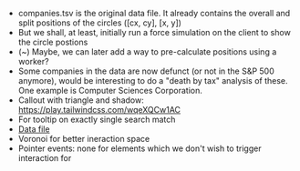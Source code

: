 - companies.tsv is the original data file. It already contains the overall and split positions of the circles ([cx, cy], [x, y])
- But we shall, at least, initially run a force simulation on the client to show the circle postions
- (~) Maybe, we can later add a way to pre-calculate positions using a worker?
- Some companies in the data are now defunct (or not in the S&P 500 anymore), would be interesting to do a "death by tax" analysis of these. One example is Computer Sciences Corporation.
- Callout with triangle and shadow: https://play.tailwindcss.com/wqeXQCw1AC
- For tooltip on exactly single search match
- [Data file](https://static01.nyt.com/newsgraphics/2013/05/13/corporate-taxes/ee84b0191a75f5c652087293ab0efd4710e21f94/companies.tsv)
- Voronoi for better ineraction space
- Pointer events: none for elements which we don't wish to trigger interaction for

